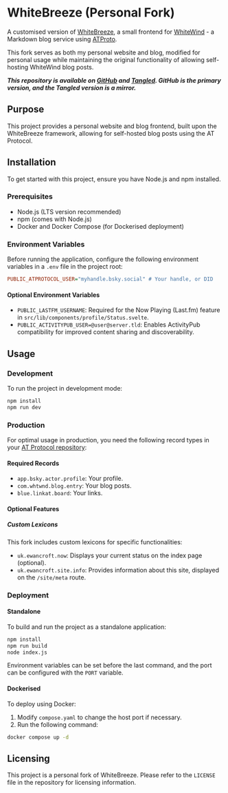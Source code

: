 # WhiteBreeze (Personal Fork)

A customised version of [WhiteBreeze](https://github.com/hugeblank/whitebreeze), a small frontend for [WhiteWind](https://whtwnd.com/) - a Markdown blog service using [ATProto](https://atproto.com/).

This fork serves as both my personal website and blog, modified for personal usage while maintaining the original functionality of allowing self-hosting WhiteWind blog posts.

**_This repository is available on [GitHub](https://github.com/ewanc26/website) and [Tangled](https://tangled.sh/did:plc:ofrbh253gwicbkc5nktqepol/website). GitHub is the primary version, and the Tangled version is a mirror._**

## Purpose

This project provides a personal website and blog frontend, built upon the WhiteBreeze framework, allowing for self-hosted blog posts using the AT Protocol.

## Installation

To get started with this project, ensure you have Node.js and npm installed.

### Prerequisites

- Node.js (LTS version recommended)
- npm (comes with Node.js)
- Docker and Docker Compose (for Dockerised deployment)

### Environment Variables

Before running the application, configure the following environment variables in a `.env` file in the project root:

```ini
PUBLIC_ATPROTOCOL_USER="myhandle.bsky.social" # Your handle, or DID
```

#### Optional Environment Variables

- `PUBLIC_LASTFM_USERNAME`: Required for the Now Playing (Last.fm) feature in `src/lib/components/profile/Status.svelte`.
- `PUBLIC_ACTIVITYPUB_USER=@user@server.tld`: Enables ActivityPub compatibility for improved content sharing and discoverability.

## Usage

### Development

To run the project in development mode:

```sh
npm install
npm run dev
```

### Production

For optimal usage in production, you need the following record types in your [AT Protocol repository](https://atproto.com/specs/repository):

#### Required Records

- `app.bsky.actor.profile`: Your profile.
- `com.whtwnd.blog.entry`: Your blog posts.
- `blue.linkat.board`: Your links.

#### Optional Features

##### Custom Lexicons

This fork includes custom lexicons for specific functionalities:

- `uk.ewancroft.now`: Displays your current status on the index page (optional).
- `uk.ewancroft.site.info`: Provides information about this site, displayed on the `/site/meta` route.

### Deployment

#### Standalone

To build and run the project as a standalone application:

```sh
npm install
npm run build
node index.js
```

Environment variables can be set before the last command, and the port can be configured with the `PORT` variable.

#### Dockerised

To deploy using Docker:

1. Modify `compose.yaml` to change the host port if necessary.
2. Run the following command:

```sh
docker compose up -d
```

## Licensing

This project is a personal fork of WhiteBreeze. Please refer to the `LICENSE` file in the repository for licensing information.